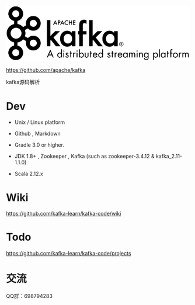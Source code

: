 ![](./imgs/logo.png)

https://github.com/apache/kafka

kafka源码解析 

# Dev

* Unix / Linux platform

* Github , Markdown

* Gradle 3.0 or higher.

* JDK 1.8+ , Zookeeper , Kafka (such as zookeeper-3.4.12 & kafka_2.11-1.1.0)

* Scala 2.12.x 

# Wiki

https://github.com/kafka-learn/kafka-code/wiki

# Todo

https://github.com/kafka-learn/kafka-code/projects

# 交流

QQ群：698794283